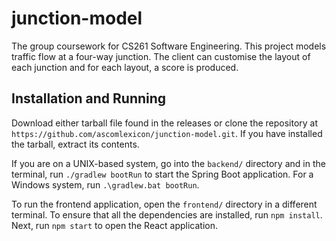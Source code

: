 # junction-model
The group coursework for CS261 Software Engineering. This project models traffic flow at a four-way junction.
The client can customise the layout of each junction and for each layout, a score is produced.

## Installation and Running
Download either tarball file found in the releases or clone the repository at `https://github.com/ascomlexicon/junction-model.git`.
If you have installed the tarball, extract its contents.

If you are on a UNIX-based system, go into the `backend/` directory and in the terminal, run `./gradlew bootRun` to start the Spring Boot application.
For a Windows system, run `.\gradlew.bat bootRun`.

To run the frontend application, open the `frontend/` directory in a different terminal.
To ensure that all the dependencies are installed, run `npm install`.
Next, run `npm start` to open the React application. 

